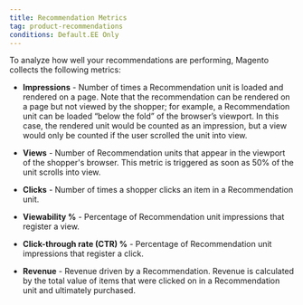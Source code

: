 ```yaml
---
title: Recommendation Metrics
tag: product-recommendations
conditions: Default.EE Only
---
```


To analyze how well your recommendations are performing, Magento collects the following metrics:

-  **Impressions** - Number of times a Recommendation unit is loaded and rendered on a page. Note that the recommendation can be rendered on a page but not viewed by the shopper; for example, a Recommendation unit can be loaded “below the fold” of the browser’s viewport. In this case, the rendered unit would be counted as an impression, but a view would only be counted if the user scrolled the unit into view.

-  **Views** - Number of Recommendation units that appear in the viewport of the shopper's browser. This metric is triggered as soon as 50% of the unit scrolls into view.

-  **Clicks** - Number of times a shopper clicks an item in a Recommendation unit.

-  **Viewability %** - Percentage of Recommendation unit impressions that register a view.

-  **Click-through rate (CTR) %** - Percentage of Recommendation unit impressions that register a click.

-  **Revenue** - Revenue driven by a Recommendation. Revenue is calculated by the total value of items that were clicked on in a Recommendation unit and ultimately purchased.
